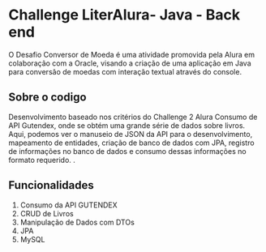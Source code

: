 
# Challenge LiterAlura- Java - Back end

O Desafio Conversor de Moeda é uma atividade promovida pela Alura em colaboração com a Oracle, visando a criação de uma aplicação em Java para conversão de moedas com interação textual através do console.

## Sobre o codigo

Desenvolvimento baseado nos critérios do Challenge 2 Alura Consumo de API Gutendex, onde se obtém uma grande série de dados sobre livros. Aqui, podemos ver o manuseio de JSON da API para o desenvolvimento, mapeamento de entidades, criação de banco de dados com JPA, registro de informações no banco de dados e consumo dessas informações no formato requerido. .

## Funcionalidades

1. Consumo da API GUTENDEX
2. CRUD de Livros
3. Manipulação de Dados com DTOs
4. JPA
5. MySQL



